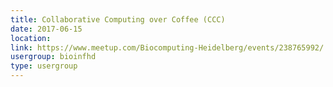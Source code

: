 ```yaml
---
title: Collaborative Computing over Coffee (CCC)
date: 2017-06-15
location: 
link: https://www.meetup.com/Biocomputing-Heidelberg/events/238765992/
usergroup: bioinfhd
type: usergroup
---
```

